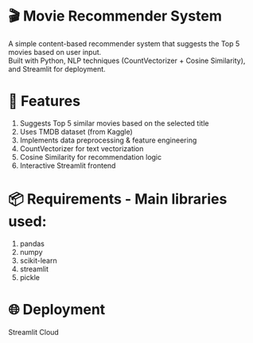 # 🎬 Movie Recommender System
A simple content-based recommender system that suggests the Top 5 movies based on user input.<br>
Built with Python, NLP techniques (CountVectorizer + Cosine Similarity), and Streamlit for deployment.

# 📌 Features
1. Suggests Top 5 similar movies based on the selected title
2. Uses TMDB dataset (from Kaggle)
3. Implements data preprocessing & feature engineering
4. CountVectorizer for text vectorization
5. Cosine Similarity for recommendation logic
6. Interactive Streamlit frontend

# 📦 Requirements - Main libraries used:
1. pandas
2. numpy
3. scikit-learn
4. streamlit
5. pickle

# 🌐 Deployment
Streamlit Cloud
